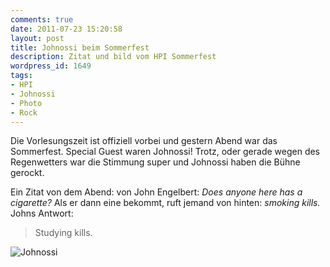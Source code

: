 ```yaml
---
comments: true
date: 2011-07-23 15:20:58
layout: post
title: Johnossi beim Sommerfest
description: Zitat und bild vom HPI Sommerfest
wordpress_id: 1649
tags:
- HPI
- Johnossi
- Photo
- Rock
---
```


Die Vorlesungszeit ist offiziell vorbei und gestern Abend war das Sommerfest. Special Guest waren Johnossi! Trotz, oder gerade wegen des Regenwetters war die Stimmung super und Johnossi haben die Bühne gerockt.

Ein Zitat von dem Abend: von John Engelbert: _Does anyone here has a cigarette?_ Als er dann eine bekommt, ruft jemand von hinten: _smoking kills._ Johns Antwort:

> Studying kills.

![Johnossi](https://lh4.googleusercontent.com/-gtT8GXeHVIw/UR7MTUAcfRI/AAAAAAAABsk/9-D6C_SgJtk/s500/IMAG0039.jpg)
